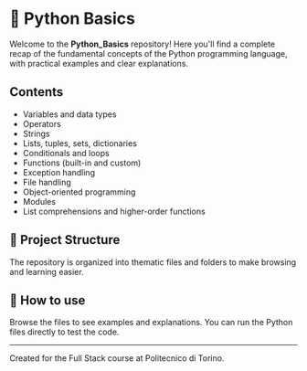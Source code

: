 # 🐍 Python Basics

Welcome to the **Python_Basics** repository! Here you'll find a complete recap of the fundamental concepts of the Python programming language, with practical examples and clear explanations.

## Contents

- Variables and data types
- Operators
- Strings
- Lists, tuples, sets, dictionaries
- Conditionals and loops
- Functions (built-in and custom)
- Exception handling
- File handling
- Object-oriented programming
- Modules
- List comprehensions and higher-order functions

## 📂 Project Structure

The repository is organized into thematic files and folders to make browsing and learning easier.

## 🚀 How to use

Browse the files to see examples and explanations. You can run the Python files directly to test the code.

---
Created for the Full Stack course at Politecnico di Torino.

